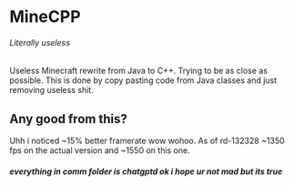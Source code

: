 # MineCPP 
###### Literally useless

Useless Minecraft rewrite from Java to C++. Trying to be as close as possible.
This is done by copy pasting code from Java classes and just removing useless shit.

## Any good from this?
Uhh i noticed ~15% better framerate wow wohoo.
As of rd-132328 ~1350 fps on the actual version and ~1550 on this one.

##### everything in comm folder is chatgptd ok i hope ur not mad but its true

